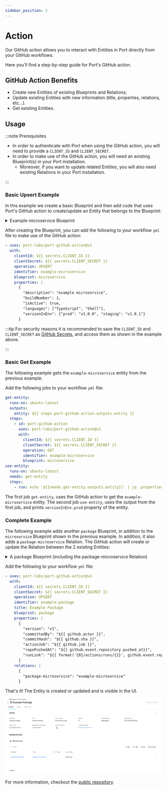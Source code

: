 ```yaml
---
sidebar_position: 2
---
```


# Action

Our GitHub action allows you to interact with Entities in Port directly from your GitHub workflows.

Here you'll find a step-by-step guide for Port's GitHub action.

## GitHub Action Benefits​

- Create new Entities of existing Blueprints and Relations;
- Update existing Entities with new information (title, properties, relations, etc...).
- Get existing Entities.

## Usage

:::note Prerequisites

- In order to authenticate with Port when using the GitHub action, you will need to provide a `CLIENT_ID` and `CLIENT_SECRET`.
- In order to make use of the GitHub action, you will need an existing Blueprint(s) in your Port installation.
  - Moreover, if you want to update related Entities, you will also need existing Relations in your Port installation.

:::

### Basic Upsert Example

In this example we create a basic Blueprint and then add code that uses Port's GitHub action to create/update an Entity that belongs to the Blueprint:

<details>
<summary> Example microservice Blueprint </summary>

```json showLineNumbers
{
  "identifier": "microservice",
  "title": "Microservice",
  "icon": "Microservice",
  "schema": {
    "properties": {
      "description": {
        "type": "string",
        "title": "Description"
      },
      "buildNumber": {
        "type": "number",
        "title": "Build Number"
      },
      "isActive": {
        "type": "boolean",
        "title": "Is Active"
      },
      "languages": {
        "type": "array",
        "title": "Languages"
      },
      "versionInEnv": {
        "type": "object",
        "title": "Version In Env"
      }
    },
    "required": ["description"]
  },
  "formulaProperties": {}
}
```

</details>

After creating the Blueprint, you can add the following to your workflow `yml` file to make use of the GitHub action:

```yaml showLineNumbers
- uses: port-labs/port-github-action@v1
  with:
    clientId: ${{ secrets.CLIENT_ID }}
    clientSecret: ${{ secrets.CLIENT_SECRET }}
    operation: UPSERT
    identifier: example-microservice
    blueprint: microservice
    properties: |
      {
        "description": "example microservice",
        "buildNumber": 1,
        "isActive": true,
        "languages": ["TypeScript", "Shell"],
        "versionInEnv": {"prod": "v1.0.0", "staging": "v1.0.1"}
      }
```

:::tip
For security reasons it is recommended to save the `CLIENT_ID` and `CLIENT_SECRET` as [GitHub Secrets](https://docs.github.com/en/actions/security-guides/encrypted-secrets), and access them as shown in the example above.

:::

### Basic Get Example

The following example gets the `example-microservice` entity from the previous example.

Add the following jobs to your workflow `yml` file:

```yaml showLineNumbers
get-entity:
  runs-on: ubuntu-latest
  outputs:
    entity: ${{ steps.port-github-action.outputs.entity }}
  steps:
    - id: port-github-action
      uses: port-labs/port-github-action@v1
      with:
        clientId: ${{ secrets.CLIENT_ID }}
        clientSecret: ${{ secrets.CLIENT_SECRET }}
        operation: GET
        identifier: example-microservice
        blueprint: microservice
use-entity:
  runs-on: ubuntu-latest
  needs: get-entity
  steps:
    - run: echo '${{needs.get-entity.outputs.entity}}' | jq .properties.versionInEnv.prod
```

The first job `get-entity`, uses the GitHub action to get the `example-microservice` entity.
The second job `use-entity`, uses the output from the first job, and prints `versionInEnv.prod` property of the entity.

### Complete Example

The following example adds another `package` Blueprint, in addition to the `microservice` Blueprint shown in the previous example. In addition, it also adds a `package-microservice` Relation. The GitHub action will create or update the Relation between the 2 existing Entities:

<details>
<summary> A package Blueprint (including the package-microservice Relation) </summary>

```json showLineNumbers
{
  "identifier": "package",
  "title": "Package",
  "icon": "Package",
  "schema": {
    "properties": {
      "version": {
        "type": "string",
        "title": "Version"
      },
      "committedBy": {
        "type": "string",
        "title": "Committed By"
      },
      "commitHash": {
        "type": "string",
        "title": "Commit Hash"
      },
      "actionJob": {
        "type": "string",
        "title": "Action Job"
      },
      "repoPushedAt": {
        "type": "string",
        "format": "date-time",
        "title": "Repository Pushed At"
      },
      "runLink": {
        "type": "string",
        "format": "url",
        "title": "Action Run Link"
      }
    },
    "required": []
  },
  "relations": {
    "package-microservice": {
      "title": "Used In",
      "target": "microservice",
      "required": false,
      "many": false
    }
  }
  "formulaProperties": {}
}
```

</details>

Add the following to your workflow `yml` file:

```yaml showLineNumbers
- uses: port-labs/port-github-action@v1
  with:
    clientId: ${{ secrets.CLIENT_ID }}
    clientSecret: ${{ secrets.CLIENT_SECRET }}
    operation: UPSERT
    identifier: example-package
    title: Example Package
    blueprint: package
    properties: |
      {
        "version": "v1",
        "committedBy": "${{ github.actor }}",
        "commitHash": "${{ github.sha }}",
        "actionJob": "${{ github.job }}",
        "repoPushedAt": "${{ github.event.repository.pushed_at}}",
        "runLink": "${{ format('{0}/actions/runs/{1}', github.event.repository.html_url, github.run_id) }}"
      }
    relations: |
      {
        "package-microservice": "example-microservice"
      }
```

That's it! The Entity is created or updated and is visible in the UI.

![Entity](../../../static/img/integrations/github-action/CreatedEntity.png)

For more information, checkout the [public repository](https://github.com/port-labs/port-github-action).
